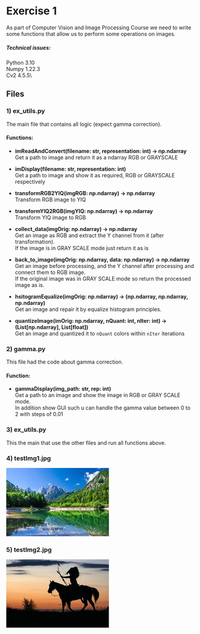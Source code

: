 # Exercise 1
As part of Computer Vision and Image Processing Course we need to write some functions that allow us to perform some operations on images.

##### Technical issues:
Python 3.10\
Numpy 1.22.3\
Cv2 4.5.5\

## Files
### 1) ex_utils.py
The main file that contains all logic (expect gamma correction).
#### Functions:
* **imReadAndConvert(filename: str, representation: int) -> np.ndarray**\
  Get a path to image and return it as a ndarray RGB or GRAYSCALE
  <br />
  

* **imDisplay(filename: str, representation: int)**\
    Get a path to image and show it as required, RGB or GRAYSCALE respectively
  <br />
  
  
* **transformRGB2YIQ(imgRGB: np.ndarray) -> np.ndarray**\
    Transform RGB image to YIQ
  <br />
  

* **transformYIQ2RGB(imgYIQ: np.ndarray) -> np.ndarray**\
    Transform YIQ image to RGB
  <br />
  

* **collect_data(imgOrig: np.ndarray) -> np.ndarray**\
    Get an image as RGB and extract the Y channel from it (after transformation).\
  If the image is in GRAY SCALE mode just return it as is
  <br />
  

* **back_to_image(imgOrig: np.ndarray, data: np.ndarray) -> np.ndarray**\
   Get an image before processing, and the Y channel after processing and connect them to RGB image.\
  If the original image was in GRAY SCALE mode so return the processed image as is.
  <br />
  

* **hsitogramEqualize(imgOrig: np.ndarray) -> (np.ndarray, np.ndarray, np.ndarray)**\
    Get an image and repair it by equalize histogram principles.
  <br />
  

* **quantizeImage(imOrig: np.ndarray, nQuant: int, nIter: int) -> (List[np.ndarray], List[float])**\
    Get an image and quantized it to `nQuant` colors within `nIter` iterations
      <br />
  

  
### 2) gamma.py
This file had the code about gamma correction.
#### Function:
* **gammaDisplay(img_path: str, rep: int)**\
Get a path to an image and show the image in RGB or GRAY SCALE mode.\
  In addition show GUI such u can handle the gamma value between 0 to 2 with steps of 0.01
  <br />
  

### 3) ex_utils.py
   This the main that use the other files and run all functions above.
### 4) testImg1.jpg
![My image](testImg1.jpg)
  <br />
  
### 5) testImg2.jpg
![My image](testImg2.jpg)
  <br />
  
